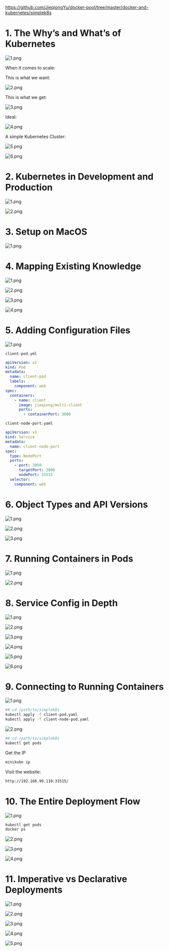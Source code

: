 https://github.com/JieqiongYu/docker-pool/tree/master/docker-and-kubernetes/simplek8s

1\. The Why’s and What’s of Kubernetes
======================================

![1.png](resources/7CBADD9A10C57F010614C9D555FC6D86.png)

When it comes to scale:

This is what we want:

![2.png](resources/FD614DBA6E7B1EDA2CF0C49F2A5E5153.png)

This is what we get:

![3.png](resources/650F8057216B370FB44E9CAC576754AF.png)

Ideal:

![4.png](resources/3BCAF4A00303D3D804DAC82EFB9D3216.png)

A simple Kubernetes Cluster:

![5.png](resources/B92D8384FCC10EB36FA699E948666090.png)

![6.png](resources/8B215161ECF08FD0D99A93CC9F39F9B4.png)

2\. Kubernetes in Development and Production
============================================

![1.png](resources/156B7AD622E3FBC759F07C00D0B9A89C.png)

![2.png](resources/FD38C4B6A26AB475D5F9695FEDC84AF3.png)

3\. Setup on MacOS
==================

![1.png](resources/6218919CC6E458FBF31AB8E1A0636E27.png)

4\. Mapping Existing Knowledge
==============================

![1.png](resources/FDDF0B673E280461865E23011D125F8D.png)

![2.png](resources/03EF4FA8CF4930F9409A54C77BA5C15D.png)



![3.png](resources/02708C2367FAC9809FCF26008940EDB8.png)

![4.png](resources/85ECF2744D0CB6D2EC5A7AABFB1A084D.png)

5\. Adding Configuration Files
==============================

![1.png](resources/5D815B6106B68A2B0EC4236F52B31F26.png)

`client-pod.yml`

```yaml
apiVersion: v1
kind: Pod
metadata:
  name: client-pod
  labels:
    component: web
spec:
  containers:
    - name: client
      image: jieqiong/multi-client
      ports: 
        - containerPort: 3000
```

`client-node-port.yaml`

```yaml
apiVersion: v1
kind: Service
metadata:
  name: client-node-port
spec: 
  type: NodePort
  ports: 
    - port: 3050
      targetPort: 3000
      nodePort: 31515
  selector:
    component: web
```

6\. Object Types and API Versions
=================================

![1.png](resources/63D29FDFD94D0E912E36DFCE3FE87B43.png)

![2.png](resources/1481D458FC2B0D1DF7A557F7BF830A0B.png)

![3.png](resources/76BAB065D676B5915648402E05EB87F4.png)

7\. Running Containers in Pods
==============================

![1.png](resources/8239A44FCBFA698AA5D8B7FB58A20F72.png)

![2.png](resources/3242C30BB64589FBF13DCE41F8F9D1E9.png)

8\. Service Config in Depth
===========================

![1.png](resources/31C302A076B60FB89A51B532C3677B55.png)

![2.png](resources/02D189871A72DBDC44CCF9D3FFAD0EF9.png)

![3.png](resources/B80787DE2B8D1F3DA97E678146BA8B6A.png)

![4.png](resources/E732D9FAB416F6ED36AF063E3E76BF82.png)

![5.png](resources/3C98768DEFAA8F5ECF065FE9165B4D6B.png)

![6.png](resources/1F2DA90356297A0B84CA549BAF20521B.png)

9\. Connecting to Running Containers
====================================

![1.png](resources/C376B733B2F2A4098C24EE29D7E914AF.png)

```sh
## cd /path/to/simplek8s
kubectl apply -f client-pod.yaml
kubectl apply -f client-node-pod.yaml
```

![2.png](resources/8DD02A97BCC9D7217BEBA011AEADA80D.png)

```sh
## cd /path/to/simplek8s
kubectl get pods
```

Get the IP

```sh
minikube ip
```

Visit the website:

```sh
http://192.168.99.110:31515/
```

10\. The Entire Deployment Flow
===============================

![1.png](resources/4641E9CDC21543A17E665E2F11949AAA.png)

```sh
kubectl get pods
docker ps
```

![2.png](resources/00F3E5819F0D115713FFF05846A3C689.png)

![3.png](resources/F55B9E5EFFA2E5D35EEFBBF58984DBB5.png)

![4.png](resources/E5385499B31EE6C4D7126BC44AE015B2.png)

11\. Imperative vs Declarative Deployments
==========================================

![1.png](resources/6A860DD01C6B8998CAF495330483F0D9.png)

![2.png](resources/77542A1B3C33B793CAFB938D7117E640.png)

![3.png](resources/D7431806102E79FFC65FBE65C3F8DA41.png)

![4.png](resources/0321FCC8A196E0905C517052B33C8B68.png)

![5.png](resources/EEE6DF4EB58B2868E6E6CFD482AAD49A.png)















